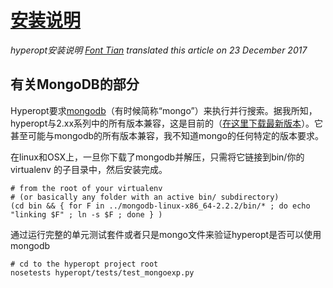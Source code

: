 # [安装说明](https://github.com/hyperopt/hyperopt/wiki/Installation-Notes)
*hyperopt安装说明*
*[Font Tian](http://blog.csdn.net/fontthrone) translated this article on 23 December 2017*

## 有关MongoDB的部分
Hyperopt要求[mongodb](http://www.mongodb.org/)（有时候简称“mongo”）来执行并行搜索。据我所知，hyperopt与2.xx系列中的所有版本兼容，这是目前的（[在这里下载最新版本](http://www.mongodb.org/downloads)）。它甚至可能与mongodb的所有版本兼容，我不知道mongo的任何特定的版本要求。

在linux和OSX上，一旦你下载了mongodb并解压，只需将它链接到bin/你的virtualenv 的子目录中，然后安装完成。

```
# from the root of your virtualenv
# (or basically any folder with an active bin/ subdirectory)
(cd bin && { for F in ../mongodb-linux-x86_64-2.2.2/bin/* ; do echo "linking $F" ; ln -s $F ; done } )

```
通过运行完整的单元测试套件或者只是mongo文件来验证hyperopt是否可以使用mongodb

```
# cd to the hyperopt project root
nosetests hyperopt/tests/test_mongoexp.py
```